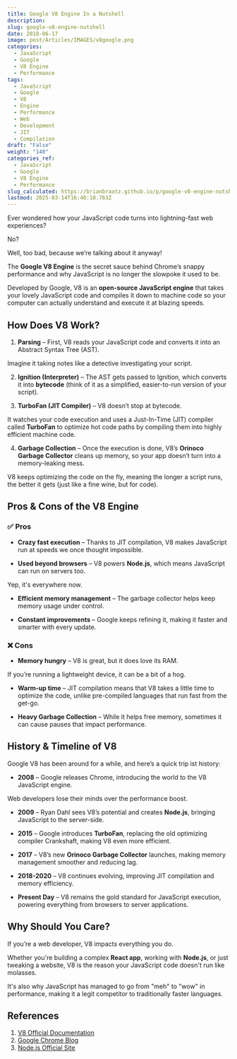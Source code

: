 ```yaml
---
title: Google V8 Engine In a Nutshell
description: 
slug: google-v8-engine-nutshell
date: 2018-06-17
image: post/Articles/IMAGES/v8google.png
categories:
  - JavaScript
  - Google
  - V8 Engine
  - Performance
tags:
  - JavaScript
  - Google
  - V8
  - Engine
  - Performance
  - Web
  - Development
  - JIT
  - Compilation
draft: "False"
weight: "140"
categories_ref:
  - JavaScript
  - Google
  - V8 Engine
  - Performance
slug_calculated: https://brianbraatz.github.io/p/google-v8-engine-nutshell
lastmod: 2025-03-14T16:40:10.763Z
---
```

<!-- 
# Google V8 Engine: How It Works, Pros and Cons, History & Timeline

## What the Heck is Google V8? -->

Ever wondered how your JavaScript code turns into lightning-fast web experiences?

No?

Well, too bad, because we’re talking about it anyway!

The **Google V8 Engine** is the secret sauce behind Chrome’s snappy performance and why JavaScript is no longer the slowpoke it used to be.

Developed by Google, V8 is an **open-source JavaScript engine** that takes your lovely JavaScript code and compiles it down to machine code so your computer can actually understand and execute it at blazing speeds.

## How Does V8 Work?

1. **Parsing** – First, V8 reads your JavaScript code and converts it into an Abstract Syntax Tree (AST).

Imagine it taking notes like a detective investigating your script.

2. **Ignition (Interpreter)** – The AST gets passed to Ignition, which converts it into **bytecode** (think of it as a simplified, easier-to-run version of your script).

3. **TurboFan (JIT Compiler)** – V8 doesn’t stop at bytecode.

It watches your code execution and uses a Just-In-Time (JIT) compiler called **TurboFan** to optimize hot code paths by compiling them into highly efficient machine code.

4. **Garbage Collection** – Once the execution is done, V8’s **Orinoco Garbage Collector** cleans up memory, so your app doesn’t turn into a memory-leaking mess.

V8 keeps optimizing the code on the fly, meaning the longer a script runs, the better it gets (just like a fine wine, but for code).

## Pros & Cons of the V8 Engine

### ✅ Pros

* **Crazy fast execution** – Thanks to JIT compilation, V8 makes JavaScript run at speeds we once thought impossible.

* **Used beyond browsers** – V8 powers **Node.js**, which means JavaScript can run on servers too.

Yep, it's everywhere now.

* **Efficient memory management** – The garbage collector helps keep memory usage under control.

* **Constant improvements** – Google keeps refining it, making it faster and smarter with every update.

### ❌ Cons

* **Memory hungry** – V8 is great, but it does love its RAM.

If you’re running a lightweight device, it can be a bit of a hog.

* **Warm-up time** – JIT compilation means that V8 takes a little time to optimize the code, unlike pre-compiled languages that run fast from the get-go.

* **Heavy Garbage Collection** – While it helps free memory, sometimes it can cause pauses that impact performance.

## History & Timeline of V8

Google V8 has been around for a while, and here’s a quick trip ist history:

* **2008** – Google releases Chrome, introducing the world to the V8 JavaScript engine.

Web developers lose their minds over the performance boost.

* **2009** – Ryan Dahl sees V8’s potential and creates **Node.js**, bringing JavaScript to the server-side.

* **2015** – Google introduces **TurboFan**, replacing the old optimizing compiler Crankshaft, making V8 even more efficient.

* **2017** – V8’s new **Orinoco Garbage Collector** launches, making memory management smoother and reducing lag.

* **2018-2020** – V8 continues evolving, improving JIT compilation and memory efficiency.

* **Present Day** – V8 remains the gold standard for JavaScript execution, powering everything from browsers to server applications.

## Why Should You Care?

If you’re a web developer, V8 impacts everything you do.

Whether you're building a complex **React app**, working with **Node.js**, or just tweaking a website, V8 is the reason your JavaScript code doesn't run like molasses.

It's also why JavaScript has managed to go from "meh" to "wow" in performance, making it a legit competitor to traditionally faster languages.

<!-- 
## Key Ideas

| Topic | Summary |
|---|---|
| What is V8?

| Google’s high-performance JavaScript engine |
| How it Works | Parses JS, converts to bytecode, optimizes via JIT, and manages memory |
| Pros | Fast, used in Node.js, efficient memory, constantly improving |
| Cons | High memory usage, JIT warm-up time, GC pauses |
| History | Launched in 2008 with Chrome, improved with TurboFan and Orinoco |
| Why It Matters | Powers modern web apps and makes JavaScript insanely fast |
-->

## References

1. [V8 Official Documentation](https://v8.dev/)
2. [Google Chrome Blog](https://blog.chromium.org/)
3. [Node.js Official Site](https://nodejs.org/)

